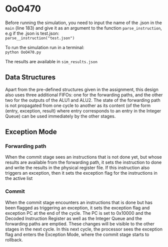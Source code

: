 # OoO470

Before running the simulation, you need to input the name of the .json 
in the ```main``` (line 183) and give it as an argument to the function ```parse_instruction```, e.g if the .json is test.json: <br/>
```parse__instruction("test.json")```
<br/>

To run the simulation run in a terminal:<br/>
```python OoO470.py```

The results are available in ```sim_results.json```


## Data Structures
Apart from the pre-defined structures given in the assignment, this design
also uses three additional FIFOs: one for the forwarding paths, and the other
two for the outputs of the ALU1 and ALU2.
The state of the forwarding path is not propagated from one cycle to another
as its content (of the form (entry, exception, result) where entry corresponds to an entry in the Integer Queue) can be used immediately by the other stages.

## Exception Mode

### Forwarding path
When the commit stage sees an instructions that is not done yet, but whose
results are available from the forwarding path, it sets the instruction to done and write the results in the physical register file. If this instruction also triggers an exception, then it sets the exception flag for the instructions in the active list

### Commit
When the commit stage encounters an instructions that is done but has been flagged as triggering an exception, it sets the exception flag and exception PC at the end of the cycle. The PC is set to 0x10000 and the Decoded Instruction Register as well as the Integer Queue and the forwarding paths are emptied. These changes will be visible to the other stages in the next cycle.
In this next cycle, the processor sees the exception flag and enters the Exception Mode, where the commit stage starts to rollback.


